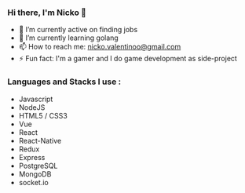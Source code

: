 ### Hi there, I'm Nicko 👋

- 🔭 I’m currently active on finding jobs
- 🌱 I’m currently learning golang
- 📫 How to reach me: nicko.valentinoo@gmail.com
- ⚡ Fun fact: I'm a gamer and I do game development as side-project
<!--
**nikvv/nikvv** is a ✨ _special_ ✨ repository because its `README.md` (this file) appears on your GitHub profile.

Here are some ideas to get you started:



- 🤔 I’m looking for help with ...
- 💬 Ask me about ...


-->

### Languages and Stacks I use :
- Javascript
- NodeJS
- HTML5 / CSS3
- Vue
- React
- React-Native
- Redux
- Express
- PostgreSQL
- MongoDB
- socket.io
